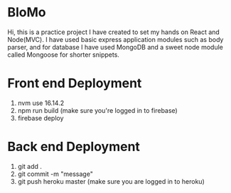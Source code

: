 
# BloMo

Hi, this is a practice project I have created to set my hands on React and Node(MVC).
I have used basic express application modules such as body parser, and for database I have used MongoDB and a sweet node module called Mongoose for shorter snippets.

# Front end Deployment

1. nvm use 16.14.2
2. npm run build (make sure you're logged in to firebase)
3. firebase deploy

# Back end Deployment

1. git add .
2. git commit -m "message"
3. git push heroku master (make sure you are logged in to heroku)